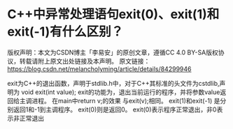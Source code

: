 # C++中异常处理语句exit(0)、exit(1)和exit(-1)有什么区别？



版权声明：本文为CSDN博主「李易安」的原创文章，遵循CC 4.0 BY-SA版权协议，转载请附上原文出处链接及本声明。
原文链接：https://blog.csdn.net/melancholyming/article/details/84299946



exit为C++的退出函数，声明于stdlib.h中，对于C++其标准的头文件为cstdlib,声明为
void exit(int value);
exit的功能为，退出当前运行的程序，并将参数value返回给主调进程。
在main中return v;的效果 与exit(v);相同。
exit(1)和exit(-1)
是分别返回1和-1到主调程序。
exit(0)则是返回0。
exit(0)表示程序正常退出，非0表示非正常退出

